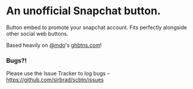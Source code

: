 # An unofficial Snapchat button.

Button embed to promote your snapchat account. Fits perfectly alongside other social web buttons.

Based heavily on [@mdo](https://github.com/mdo)'s [ghbtns.com](https://github.com/mdo/github-buttons)!

### Bugs?!

Please use the Issue Tracker to log bugs – https://github.com/sirbrad/scbtn/issues
